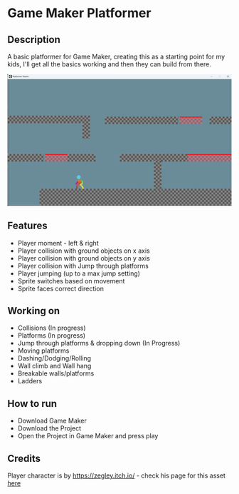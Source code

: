 # Game Maker Platformer

## Description

A basic platformer for Game Maker, creating this as a starting point for my kids, I'll get all the basics working and then 
they can build from there.

![Screenshot of Progress](screenshot.png "Basic Screenshot")

## Features

- Player moment - left & right
- Player collision with ground objects on x axis
- Player collision with ground objects on y axis
- Player collision with Jump through platforms
- Player jumping (up to a max jump setting)
- Sprite switches based on movement
- Sprite faces correct direction

## Working on

- Collisions (In progress)
- Platforms (In progress)
- Jump through platforms & dropping down (In Progress)
- Moving platforms
- Dashing/Dodging/Rolling
- Wall climb and Wall hang
- Breakable walls/platforms
- Ladders


## How to run

- Download Game Maker
- Download the Project
- Open the Project in Game Maker and press play

## Credits

Player character is by https://zegley.itch.io/ - check his page for this asset [here](https://zegley.itch.io/2d-platformermetroidvania-asset-pack)

